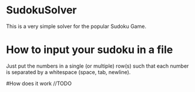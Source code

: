 # SudokuSolver
This is a very simple solver for the popular Sudoku Game.

# How to input your sudoku in a file
Just put the numbers in a single (or multiple) row(s) such that each number is separated by a whitespace (space, tab, newline).

#How does it work
//TODO
